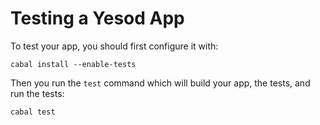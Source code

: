 # Testing a Yesod App

To test your app, you should first configure it with:

```
cabal install --enable-tests
```

Then you run the `test` command which will build your app, the tests, and run the tests:

```
cabal test
```